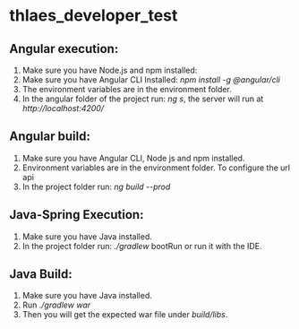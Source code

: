 # thlaes_developer_test
 

## Angular execution: 
1. Make sure you have Node.js and npm installed:
2.	Make sure you have Angular CLI Installed: *npm install -g @angular/cli*
3.	The environment variables are in the environment folder.
4.	In the angular folder of the project run: *ng s*, the server will run at *http://localhost:4200/*
   
## Angular build:
1. Make sure you have Angular CLI, Node js and npm installed.
2.	Environment variables are in the environment folder. To configure the url api
3.	In the project folder run: *ng build --prod*


## Java-Spring Execution: 
1. Make sure you have Java installed. 
2.	In the project folder run:  *./gradlew* bootRun or run it with the IDE.
   
## Java Build: 
1. Make sure you have Java installed. 
2.	Run  *./gradlew war*
3. Then you will get the expected war file under *build/libs*.

